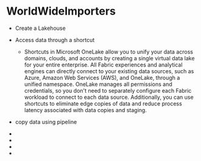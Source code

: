 # WorldWideImporters

- Create a Lakehouse
- Access data through a shortcut
  - Shortcuts in Microsoft OneLake allow you to unify your data across domains, clouds, and accounts by creating a single virtual data lake for your entire enterprise. All Fabric experiences and analytical engines can directly connect to your existing data sources, such as Azure, Amazon Web Services (AWS), and OneLake, through a unified namespace. OneLake manages all permissions and credentials, so you don't need to separately configure each Fabric workload to connect to each data source. Additionally, you can use shortcuts to eliminate        edge copies of data and reduce process latency associated with data copies and staging.



 
- copy data using pipeline
- 
- 
- 
- 
